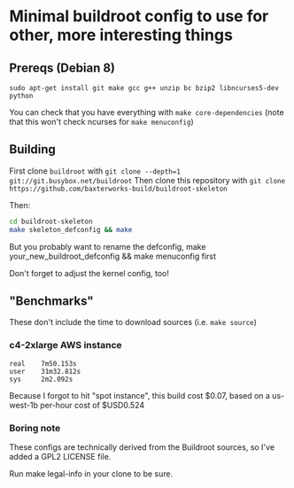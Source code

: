 # Minimal buildroot config to use for other, more interesting things

## Prereqs (Debian 8)
`sudo apt-get install git make gcc g++ unzip bc bzip2 libncurses5-dev python`

You can check that you have everything with `make core-dependencies` (note that this won't check ncurses for `make menuconfig`)

## Building
First clone `buildroot` with `git clone --depth=1 git://git.busybox.net/buildroot`
Then clone this repository with `git clone https://github.com/baxterworks-build/buildroot-skeleton`

Then:
```bash
cd buildroot-skeleton
make skeleton_defconfig && make
```

But you probably want to rename the defconfig, make your_new_buildroot_defconfig && make menuconfig first

Don't forget to adjust the kernel config, too!

## "Benchmarks"
These don't include the time to download sources (i.e. `make source`)

### c4-2xlarge AWS instance
```
real    7m50.153s
user    31m32.812s
sys     2m2.092s
```

Because I forgot to hit "spot instance", this build cost $0.07, based on a us-west-1b per-hour cost of $USD0.524

### Boring note
These configs are technically derived from the Buildroot sources, so I've added a GPL2 LICENSE file.

Run make legal-info in your clone to be sure.
